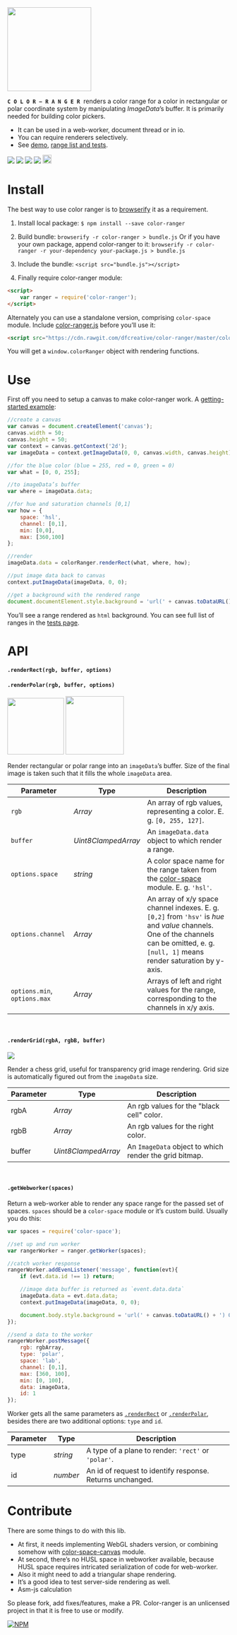 <img src="https://cdn.rawgit.com/dfcreative/color-ranger/design/logo.png" height="190"/>

<code>**C O L O R − R A N G E R**</code>&nbsp; renders a color range for a color in rectangular or polar coordinate system by manipulating _ImageData_’s buffer. It is primarily needed for building color pickers.

* It can be used in a web-worker, document thread or in io.
* You can require renderers selectively.
* See [demo](http://jsfiddle.net/dfcreative/3ng2wg59/), [range list and tests](https://cdn.rawgit.com/dfcreative/color-ranger/master/test/index.html).

<p>
	<a href="https://travis-ci.org/dfcreative/color-ranger"><img src="https://travis-ci.org/dfcreative/color-ranger.svg?branch=master"/></a>
	<a href="https://codeclimate.com/github/dfcreative/color-ranger"><img src="https://codeclimate.com/github/dfcreative/color-ranger/badges/gpa.svg"/></a>
	<a href="https://coveralls.io/r/dfcreative/color-ranger"><img src="https://img.shields.io/coveralls/dfcreative/color-ranger.svg"/></a>
	<a href="https://david-dm.org/dfcreative/color-ranger"><img src="https://david-dm.org/dfcreative/color-ranger.svg"/></a>
	<a href="http://unlicense.org/UNLICENSE"><img src="http://upload.wikimedia.org/wikipedia/commons/6/62/PD-icon.svg" width="20"/></a>
</p>



<!--
You may also be interesting in checking out picky - a color picker based on that.
-->


# Install

The best way to use color ranger is to [browserify](https://github.com/substack/node-browserify) it as a requirement.

1. Install local package:
`$ npm install --save color-ranger`

2. Build bundle:
`browserify -r color-ranger > bundle.js`
Or if you have your own package, append color-ranger to it:
`browserify -r color-ranger -r your-dependency your-package.js > bundle.js`

3. Include the bundle: `<script src="bundle.js"></script>`
4. Finally require color-ranger module:
```html
<script>
	var ranger = require('color-ranger');
</script>
```


Alternately you can use a standalone version, comprising `color-space` module. Include [color-ranger.js](https://raw.githubusercontent.com/dfcreative/color-ranger/master/color-ranger.js) before you’ll use it:

```html
<script src="https://cdn.rawgit.com/dfcreative/color-ranger/master/color-ranger.js"></script>
```

You will get a `window.colorRanger` object with rendering functions.


# Use

First off you need to setup a canvas to make color-ranger work. A [getting-started example](http://jsfiddle.net/dfcreative/3ng2wg59/):

```js
//create a canvas
var canvas = document.createElement('canvas');
canvas.width = 50;
canvas.height = 50;
var context = canvas.getContext('2d');
var imageData = context.getImageData(0, 0, canvas.width, canvas.height);

//for the blue color (blue = 255, red = 0, green = 0)
var what = [0, 0, 255];

//to imageData’s buffer
var where = imageData.data;

//for hue and saturation channels [0,1]
var how = {
	space: 'hsl',
	channel: [0,1],
	min: [0,0],
	max: [360,100]
};

//render
imageData.data = colorRanger.renderRect(what, where, how);

//put image data back to canvas
context.putImageData(imageData, 0, 0);

//get a background with the rendered range
document.documentElement.style.background = 'url(' + canvas.toDataURL() + ') 0 0 / cover';
```

You’ll see a range rendered as `html` background. You can see full list of ranges in the [tests page](https://cdn.rawgit.com/dfcreative/color-space/master/test/index.html).


# API

#### `.renderRect(rgb, buffer, options)`
#### `.renderPolar(rgb, buffer, options)`

<img src="https://cdn.rawgit.com/dfcreative/color-ranger/design/rect.png" height="128"/>
<img src="https://cdn.rawgit.com/dfcreative/color-ranger/design/polar.png" height="132"/>

Render rectangular or polar range into an `imageData`’s buffer. Size of the final image is taken such that it fills the whole `imageData` area.

| Parameter | Type | Description |
|----|----|----|
| `rgb` | _Array_ | An array of rgb values, representing a color. E. g. `[0, 255, 127]`. |
| `buffer` | _Uint8ClampedArray_ | An `imageData.data` object to which render a range. |
| `options.space` | _string_ | A color space name for the range taken from the [color-space](https://github.com/dfcreative/color-space/) module. E. g. `'hsl'`. |
| `options.channel` | _Array_ | An array of x/y space channel indexes. E. g. `[0,2]` from `'hsv'` is _hue_ and _value_ channels. One of the channels can be omitted, e. g. `[null, 1]` means render saturation by y-axis. |
| `options.min`, `options.max` | _Array_ | Arrays of left and right values for the range, corresponding to the channels in x/y axis. |

<br/>


#### `.renderGrid(rgbA, rgbB, buffer)`

<img src="https://cdn.rawgit.com/dfcreative/color-ranger/design/alpha.png"/>

Render a chess grid, useful for transparency grid image rendering. Grid size is automatically figured out from the `imageData` size.

| Parameter | Type | Description |
|----|----|----|
| rgbA | _Array_ | An rgb values for the "black cell" color. |
| rgbB | _Array_ | An rgb values for the right color. |
| buffer | _Uint8ClampedArray_ | An `ImageData` object to which render the grid bitmap. |

<br/>

#### `.getWebworker(spaces)`

Return a web-worker able to render any space range for the passed set of spaces. `spaces` should be a `color-space` module or it’s custom build. Usually you do this:

```js
var spaces = require('color-space');

//set up and run worker
var rangerWorker = ranger.getWorker(spaces);

//catch worker response
rangerWorker.addEvenListener('message', function(evt){
	if (evt.data.id !== 1) return;

	//image data buffer is returned as `event.data.data`
	imageData.data = evt.data.data;
	context.putImageData(imageData, 0, 0);

	document.body.style.background = 'url(' + canvas.toDataURL() + ') 0 0 / cover';
});

//send a data to the worker
rangerWorker.postMessage({
	rgb: rgbArray,
	type: 'polar',
	space: 'lab',
	channel: [0,1],
	max: [360, 100],
	min: [0, 100],
	data: imageData,
	id: 1
});
```

Worker gets all the same parameters as [`.renderRect`](#renderrectrgb-buffer-options) or [`.renderPolar`](#renderpolarrgb-buffer-options), besides there are two additional options: `type` and `id`.

| Parameter | Type | Description |
|----|----|----|
| type | _string_ | A type of a plane to render: `'rect'` or `'polar'`. |
| id | _number_ | An id of request to identify response. Returns unchanged. |


# Contribute

There are some things to do with this lib.

* At first, it needs implementing WebGL shaders version, or combining somehow with [color-space-canvas](https://github.com/rosskettle/color-space-canvas) module.
* At second, there’s no HUSL space in webworker available, because HUSL space requires intricated serialization of code for web-worker.
* Also it might need to add a triangular shape rendering.
* It’s a good idea to test server-side rendering as well.
* Asm-js calculation

So please fork, add fixes/features, make a PR. Color-ranger is an unlicensed project in that it is free to use or modify.


[![NPM](https://nodei.co/npm/color-ranger.png?downloads=true&downloadRank=true&stars=true)](https://nodei.co/npm/color-ranger/)
